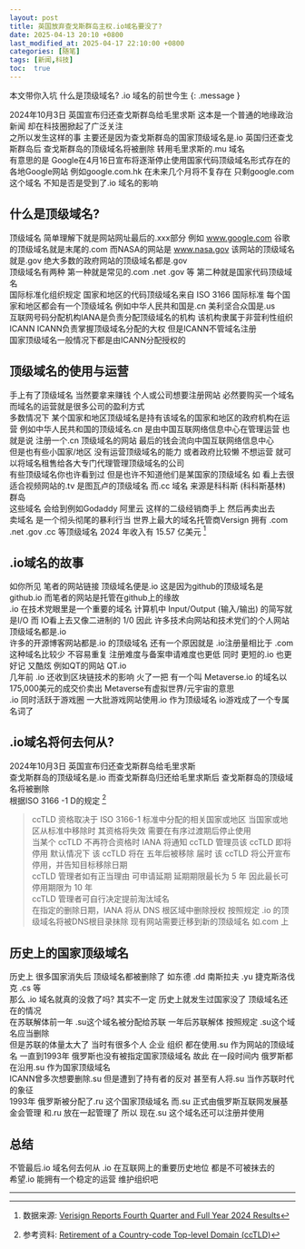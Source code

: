 ```yaml
---
layout: post
title: 英国放弃查戈斯群岛主权.io域名要没了?
date: 2025-04-13 20:10 +0800
last_modified_at: 2025-04-17 22:10:00 +0800
categories: [随笔]
tags: [新闻,科技]
toc:  true
---
```

本文带你入坑 什么是顶级域名? .io 域名的前世今生
{: .message }

2024年10月3日 英国宣布归还查戈斯群岛给毛里求斯 这本是一个普通的地缘政治新闻 却在科技圈掀起了广泛关注  
之所以发生这样的事 主要还是因为查戈斯群岛的国家顶级域名是.io 英国归还查戈斯群岛后 查戈斯群岛的顶级域名将被删除 转用毛里求斯的.mu 域名  
有意思的是 Google在4月16日宣布将逐渐停止使用国家代码顶级域名形式存在的各地Google网站 例如google.com.hk 在未来几个月将不复存在 只剩google.com 这个域名 不知是否是受到了.io 域名的影响

## 什么是顶级域名?

顶级域名 简单理解下就是网站网址最后的.xxx部分
例如 www.google.com 谷歌的顶级域名就是末尾的.com 而NASA的网站是 www.nasa.gov 该网站的顶级域名就是.gov 绝大多数的政府网站的顶级域名都是.gov  
顶级域名有两种 第一种就是常见的.com .net .gov 等 第二种就是国家代码顶级域名  
国际标准化组织规定 国家和地区的代码顶级域名来自 ISO 3166 国际标准 每个国家和地区都会有一个顶级域名 例如中华人民共和国是.cn 美利坚合众国是.us  
互联网号码分配机构IANA是负责分配顶级域名的机构 该机构隶属于非营利性组织ICANN ICANN负责掌握顶级域名分配的大权 但是ICANN不管域名注册  
国家顶级域名一般情况下都是由ICANN分配授权的

## 顶级域名的使用与运营

手上有了顶级域名 当然要拿来赚钱 个人或公司想要注册网站 必然要购买一个域名 而域名的运营就是很多公司的盈利方式  
多数情况下 某个国家和地区顶级域名是持有该域名的国家和地区的政府机构在运营 例如中华人民共和国的顶级域名.cn 是由中国互联网络信息中心在管理运营 也就是说 注册一个.cn 顶级域名的网站 最后的钱会流向中国互联网络信息中心   
但是也有些小国家/地区 没有运营顶级域名的能力 或者政府比较懒 不想运营 就可以将域名租售给各大专门代理管理顶级域名的公司  
有些顶级域名你也许看到过 但是也许不知道他们是某国家的顶级域名 如 看上去很适合视频网站的.tv 是图瓦卢的顶级域名 而.cc 域名 来源是科科斯 (科科斯基林) 群岛  
这些域名 会给到例如Godaddy 阿里云 这样的二级经销商手上 然后再卖出去  
卖域名 是一个彻头彻尾的暴利行当 世界上最大的域名托管商Versign 拥有 .com .net .gov .cc 等顶级域名 2024 年收入有 15.57 亿美元 [^1]

## .io域名的故事

如你所见 笔者的网站链接 顶级域名便是.io 这是因为github的顶级域名是github.io 而笔者的网站是托管在github上的缘故  
.io 在技术党眼里是一个重要的域名 计算机中 Input/Output (输入/输出) 的简写就是I/O 而 IO看上去又像二进制的 1/0 因此 许多技术向网站和技术党们的个人网站顶级域名都是.io  
许多的开源博客网站都是.io 的顶级域名 还有一个原因就是 .io注册量相比于 .com这种域名比较少 不容易重复 注册难度与备案申请难度也更低 同时 更短的.io 也更好记 又酷炫 例如QT的网站 QT.io  
几年前 .io 还收到区块链技术的影响 火了一把 有一个叫 Metaverse.io 的域名以175,000美元的成交价卖出 Metaverse有虚拟世界/元宇宙的意思  
.io 同时活跃于游戏圈 一大批游戏网站使用.io 作为顶级域名 io游戏成了一个专属名词了

## .io域名将何去何从?

2024年10月3日 英国宣布归还查戈斯群岛给毛里求斯  
查戈斯群岛的顶级域名是.io 而查戈斯群岛归还给毛里求斯后 查戈斯群岛的顶级域名将被删除  
根据ISO 3166 -1 D的规定 [^2]
> ccTLD 资格取决于 ISO 3166-1 标准中分配的相关国家或地区 当国家或地区从标准中移除时 其资格将失效 需要在有序过渡期后停止使用  
> 当某个 ccTLD 不再符合资格时 IANA 将通知 ccTLD 管理员该 ccTLD 即将停用 默认情况下 该 ccTLD 将在 五年后被移除 届时 该 ccTLD 将公开宣布停用，并告知目标移除日期  
> ccTLD 管理者如有正当理由 可申请延期 延期期限最长为 5 年 因此最长可停用期限为 10 年  
> ccTLD 管理者可自行决定提前淘汰域名  
> 在指定的删除日期，IANA 将从 DNS 根区域中删除授权
按照规定 .io 的顶级域名将被DNS根目录抹除 现有网站需要迁移到新的顶级域名 如.com 上

## 历史上的国家顶级域名

历史上 很多国家消失后 顶级域名都被删除了 如东德 .dd 南斯拉夫 .yu 捷克斯洛伐克 .cs 等  
那么 .io 域名就真的没救了吗? 其实不一定 历史上就发生过国家没了 顶级域名还在的情况  
在苏联解体前一年 .su这个域名被分配给苏联 一年后苏联解体 按照规定 .su这个域名应当删除  
但是苏联的体量太大了 当时有很多个人 企业 组织 都在使用.su 作为网站的顶级域名 一直到1993年 俄罗斯也没有被指定国家顶级域名 故此 在一段时间内 俄罗斯都在沿用.su 作为国家顶级域名  
ICANN曾多次想要删除.su 但是遭到了持有者的反对 甚至有人将.su 当作苏联时代的象征  
1993年 俄罗斯被分配了.ru 这个国家顶级域名 而.su 正式由俄罗斯互联网发展基金会管理 和.ru 放在一起管理了 所以 现在.su 这个域名还可以注册并使用

## 总结

不管最后.io 域名何去何从 .io 在互联网上的重要历史地位 都是不可被抹去的  
希望.io 能拥有一个稳定的运营 维护组织吧

-----

[^1]: 数据来源: [Verisign Reports Fourth Quarter and Full Year 2024 Results](https://investor.verisign.com/news-releases/news-release-details/verisign-reports-fourth-quarter-and-full-year-2024-results#:~:text=Verisign%20reported%20revenue%20of%20%241.56%20billion%20for%202024%2C,for%202024%20compared%20to%20%241.00%20billion%20in%202023.)  
[^2]: 参考资料: [Retirement of a Country-code Top-level Domain (ccTLD)](https://www.iana.org/help/cctld-retirement#:~:text=This%20document%20provides%20a%20guide%20to%20the%20process,or%20is%20otherwise%20removed%20from%20the%20relevant%20standards.)
